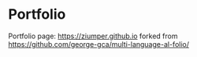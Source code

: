 # Portfolio

Portfolio page: https://ziumper.github.io forked from https://github.com/george-gca/multi-language-al-folio/
